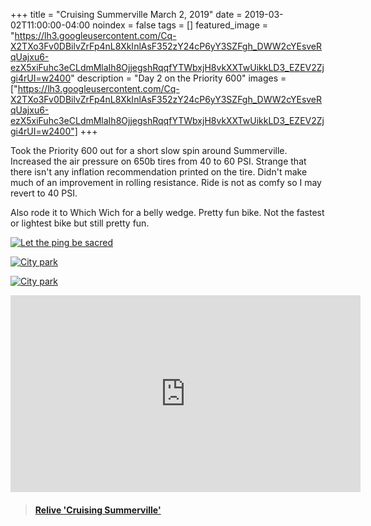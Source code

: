 +++
title =  "Cruising Summerville March 2, 2019"
date = 2019-03-02T11:00:00-04:00
noindex = false
tags = []
featured_image = "https://lh3.googleusercontent.com/Cq-X2TXo3Fv0DBilvZrFp4nL8XkInlAsF352zY24cP6yY3SZFgh_DWW2cYEsveRqUajxu6-ezX5xiFuhc3eCLdmMlaIh8OjjegshRqqfYTWbxjH8vkXXTwUikkLD3_EZEV2Zjgi4rUI=w2400"
description = "Day 2 on the Priority 600"
images = ["https://lh3.googleusercontent.com/Cq-X2TXo3Fv0DBilvZrFp4nL8XkInlAsF352zY24cP6yY3SZFgh_DWW2cYEsveRqUajxu6-ezX5xiFuhc3eCLdmMlaIh8OjjegshRqqfYTWbxjH8vkXXTwUikkLD3_EZEV2Zjgi4rUI=w2400"]
+++

Took the Priority 600 out for a short slow spin around Summerville. Increased the air pressure on 650b tires from 40 to 60 PSI. Strange that there isn't any inflation recommendation printed on the tire. Didn't make much of an improvement in rolling resistance. Ride is not as comfy so I may revert to 40 PSI.

Also rode it to Which Wich for a belly wedge. Pretty fun bike. Not the fastest or lightest bike but still pretty fun. 

[![Let the ping be sacred](https://lh3.googleusercontent.com/OIM0b4xA1pXb_kW0s7dpTpGQnvEcM8-SG34Tssn8nHoMYt5fj3U9Fjl6Bw7B8HDWA__DAr77jLwDStOI8cjBnLow2Kr1ghrb8dmrzbTfciDhHu2tUrB36ts3JrISeKrvxwIz-6xCFRE=w2400)](https://lh3.googleusercontent.com/OIM0b4xA1pXb_kW0s7dpTpGQnvEcM8-SG34Tssn8nHoMYt5fj3U9Fjl6Bw7B8HDWA__DAr77jLwDStOI8cjBnLow2Kr1ghrb8dmrzbTfciDhHu2tUrB36ts3JrISeKrvxwIz-6xCFRE=w2400)

[![City park](https://lh3.googleusercontent.com/eX9lA6vdvUGymsIS8L__bpilO7Mfh5sBTerh2WkWdavt_3IOxgcHHLiWVHglYW6eS8RG0uL6oPcLElydNHGUvvqsJs-8qcWZVmeaqC5r4_2WJPBuV5p47_zNvqhKpv35LkutVh9G-Zk=w2400)](https://lh3.googleusercontent.com/eX9lA6vdvUGymsIS8L__bpilO7Mfh5sBTerh2WkWdavt_3IOxgcHHLiWVHglYW6eS8RG0uL6oPcLElydNHGUvvqsJs-8qcWZVmeaqC5r4_2WJPBuV5p47_zNvqhKpv35LkutVh9G-Zk=w2400)

[![City park](https://lh3.googleusercontent.com/_vz2tsA-kjH4_xQReXocFj-XmzHYizicY-1Qyh3IJa5dd2n4GHQT813PJDunBgeyuNtywKCGczMMDucyQXztt4JEBrTG42XU4uoG-wPBcLaA1ljWSL4BvghrjMIOngbFslJA2yYXLT4=w2400)](https://lh3.googleusercontent.com/_vz2tsA-kjH4_xQReXocFj-XmzHYizicY-1Qyh3IJa5dd2n4GHQT813PJDunBgeyuNtywKCGczMMDucyQXztt4JEBrTG42XU4uoG-wPBcLaA1ljWSL4BvghrjMIOngbFslJA2yYXLT4=w2400)

<iframe width="560" height="315" src="https://www.youtube.com/embed/5tByOWtDqGQ" frameborder="0" allow="accelerometer; autoplay; encrypted-media; gyroscope; picture-in-picture" allowfullscreen></iframe>

<blockquote class="embedly-card" data-card-controls="0" data-card-key="f1631a41cb254ca5b035dc5747a5bd75"><h4><a href="https://www.relive.cc/view/2186276296?r=embed-site">Relive 'Cruising Summerville'</a></h4></blockquote>
        <script async src="https://cdn.embedly.com/widgets/platform.js" charset="UTF-8"></script>
